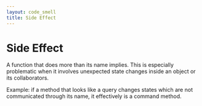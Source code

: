 ```yaml
---
layout: code_smell
title: Side Effect
---
```


# Side Effect
A function that does more than its name implies.
This is especially problematic when it involves unexpected state changes inside an object or its collaborators.

Example: if a method that looks like a query changes states which are not communicated through its name, it effectively is a command method.
